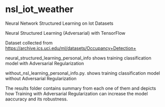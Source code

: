 # nsl_iot_weather
Neural Network Structured Learning on Iot Datasets

Neural Structured Learning (Adversarial) with TensorFlow

Dataset collected from https://archive.ics.uci.edu/ml/datasets/Occupancy+Detection+

neural_structured_learning_personal_info shows training classification model with Adversarial Regularization

without_nsl_learning_personal_info.py. shows training classification model without Adversarial Regularization

The results folder contains summary from each one of them and depicts how Training with Adversarial Regularization can increase the model aaccuracy and its robustness.
